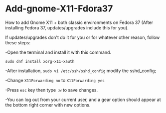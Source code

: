 # Add-gnome-X11-Fdora37

How to add Gnome X11 + both classic environments on Fedora 37 (After installing Fedora 37, updates/upgrades include this for you).

If updates/upgrades don't do it for you or for whatever other reason, follow these steps:

-Open the terminal and install it with this command.

``sudo dnf install xorg-x11-xauth``

-After installation, ``sudo vi /etc/ssh/sshd_config`` modify the sshd_config;

-Change ``X11Forwarding no`` to ``X11Forwarding yes`` 

-Press ``esc`` key then type ``:w`` to save changes.

-You can log out from your current user, and a gear option should appear at the bottom right corner with new options.
